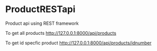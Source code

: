 # ProductRESTapi
Product api using REST framework

To get all products http://127.0.0.1:8000/api/products

To get id specfic product http://127.0.0.1:8000/api/products/idnumber
